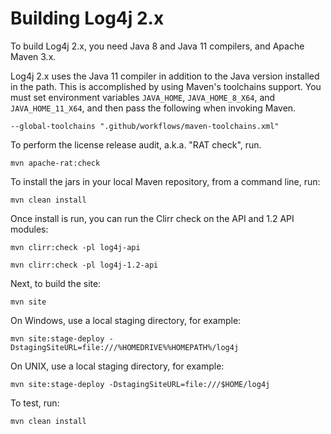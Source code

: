 <!---
 Licensed to the Apache Software Foundation (ASF) under one or more
 contributor license agreements.  See the NOTICE file distributed with
 this work for additional information regarding copyright ownership.
 The ASF licenses this file to You under the Apache License, Version 2.0
 (the "License"); you may not use this file except in compliance with
 the License.  You may obtain a copy of the License at

      http://www.apache.org/licenses/LICENSE-2.0

 Unless required by applicable law or agreed to in writing, software
 distributed under the License is distributed on an "AS IS" BASIS,
 WITHOUT WARRANTIES OR CONDITIONS OF ANY KIND, either express or implied.
 See the License for the specific language governing permissions and
 limitations under the License.
-->
# Building Log4j 2.x

To build Log4j 2.x, you need Java 8 and Java 11 compilers, and Apache Maven 3.x.

Log4j 2.x uses the Java 11 compiler in addition to
the Java version installed in the path. This is accomplished by using Maven's toolchains support.
You must set environment variables `JAVA_HOME`, `JAVA_HOME_8_X64`, and
`JAVA_HOME_11_X64`, and then pass the following when invoking Maven.

    --global-toolchains ".github/workflows/maven-toolchains.xml"

To perform the license release audit, a.k.a. "RAT check", run.

    mvn apache-rat:check

To install the jars in your local Maven repository, from a command line, run:

    mvn clean install

Once install is run, you can run the Clirr check on the API and 1.2 API modules:

    mvn clirr:check -pl log4j-api

    mvn clirr:check -pl log4j-1.2-api

Next, to build the site:

    mvn site

On Windows, use a local staging directory, for example:

    mvn site:stage-deploy -DstagingSiteURL=file:///%HOMEDRIVE%%HOMEPATH%/log4j

On UNIX, use a local staging directory, for example:

    mvn site:stage-deploy -DstagingSiteURL=file:///$HOME/log4j

To test, run:

    mvn clean install
